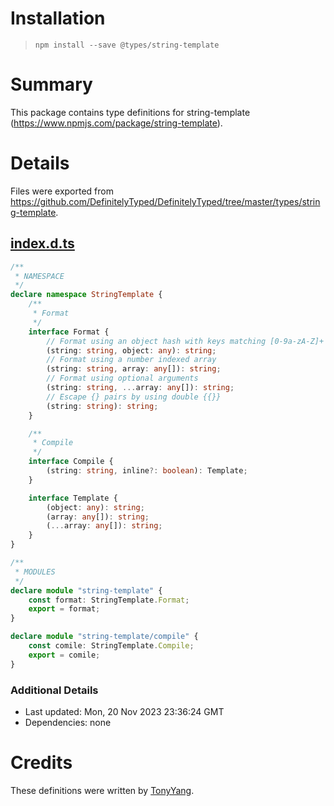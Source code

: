 # Installation
> `npm install --save @types/string-template`

# Summary
This package contains type definitions for string-template (https://www.npmjs.com/package/string-template).

# Details
Files were exported from https://github.com/DefinitelyTyped/DefinitelyTyped/tree/master/types/string-template.
## [index.d.ts](https://github.com/DefinitelyTyped/DefinitelyTyped/tree/master/types/string-template/index.d.ts)
````ts
/**
 * NAMESPACE
 */
declare namespace StringTemplate {
    /**
     * Format
     */
    interface Format {
        // Format using an object hash with keys matching [0-9a-zA-Z]+
        (string: string, object: any): string;
        // Format using a number indexed array
        (string: string, array: any[]): string;
        // Format using optional arguments
        (string: string, ...array: any[]): string;
        // Escape {} pairs by using double {{}}
        (string: string): string;
    }

    /**
     * Compile
     */
    interface Compile {
        (string: string, inline?: boolean): Template;
    }

    interface Template {
        (object: any): string;
        (array: any[]): string;
        (...array: any[]): string;
    }
}

/**
 * MODULES
 */
declare module "string-template" {
    const format: StringTemplate.Format;
    export = format;
}

declare module "string-template/compile" {
    const comile: StringTemplate.Compile;
    export = comile;
}

````

### Additional Details
 * Last updated: Mon, 20 Nov 2023 23:36:24 GMT
 * Dependencies: none

# Credits
These definitions were written by [TonyYang](https://github.com/TonyPythoneer).
